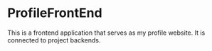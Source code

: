 # ProfileFrontEnd
This is a frontend application that serves as my profile website. It is connected to project backends.
